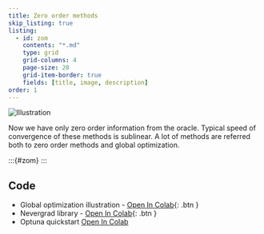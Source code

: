 ```yaml
---
title: Zero order methods
skip_listing: true
listing: 
  - id: zom
    contents: "*.md"
    type: grid
    grid-columns: 4
    page-size: 20
    grid-item-border: true
    fields: [title, image, description]
order: 1
---
```


![Illustration](zero_order_oracle.svg)

Now we have only zero order information from the oracle. Typical speed of convergence of these methods is sublinear. A lot of methods are referred both to zero order methods and global optimization.

:::{#zom}
:::

## Code
* Global optimization illustration - [Open In Colab](https://colab.research.google.com/github/MerkulovDaniil/optim/blob/master/assets/Notebooks/Global_optimization_illustration.ipynb){: .btn }
* Nevergrad library - [Open In Colab](https://colab.research.google.com/github/MerkulovDaniil/optim/blob/master/assets/Notebooks/Nevergrad.ipynb){: .btn }
* Optuna quickstart [Open In Colab](https://colab.research.google.com/github/optuna/optuna-examples/blob/main/quickstart.ipynb)